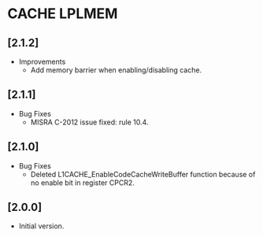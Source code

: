 # CACHE LPLMEM

## [2.1.2]

- Improvements
  - Add memory barrier when enabling/disabling cache.

## [2.1.1]

- Bug Fixes
  - MISRA C-2012 issue fixed: rule 10.4.

## [2.1.0]

- Bug Fixes
  - Deleted L1CACHE_EnableCodeCacheWriteBuffer function because of no enable bit in register CPCR2.

## [2.0.0]

- Initial version.
